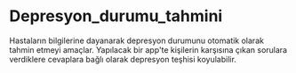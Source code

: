 # Depresyon_durumu_tahmini
Hastaların bilgilerine dayanarak depresyon durumunu otomatik olarak tahmin etmeyi amaçlar. Yapılacak bir app'te kişilerin karşısına çıkan sorulara verdiklere cevaplara bağlı olarak depresyon teşhisi koyulabilir.
